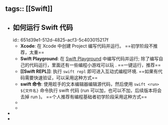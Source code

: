 tags:: [[Swift]]
---

- ## 如何运行 Swift 代码
  id:: 651d39e1-512d-4825-acf3-5c403015217f
	- **Xcode**: 在 Xcode 中创建 Project 编写代码并运行。 ==初学阶段不推荐，太重==
	- **Swift Playground**: 在 [Swift Playground](https://developer.apple.com/swift-playgrounds/) 中编写代码并运行; 除了编写自己的代码运行，里面还有一些编程小游戏可以玩 . ==一键运行，推荐==
	- **[[Swift REPL]]**: 执行 `swift repl` 即可进入互动式编程环境. ==如果有代码需要快速验证，可以采用这种方式==
	- **swift 命令**: 使用趁手的文本编辑器编辑源代码，然后使用 `swift <run> ${文件名}` 命令执行 swift 代码 (run 可以加，也可以不加，后续版本将会去掉 run )。 ==个人推荐有编程基础者初学阶段采用这种方式==
	-
	-
-
-